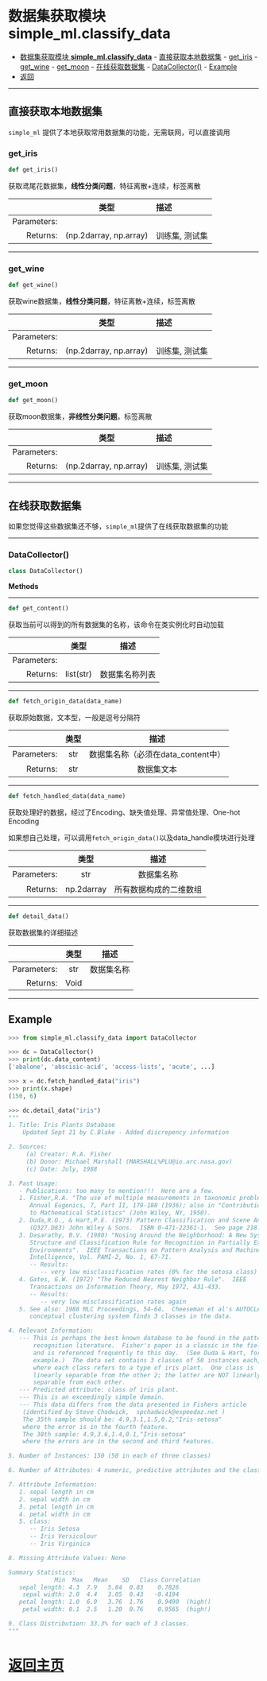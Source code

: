 

# 数据集获取模块 **simple_ml.classify_data**

- [数据集获取模块 **simple_ml.classify_data**](#%E6%95%B0%E6%8D%AE%E9%9B%86%E8%8E%B7%E5%8F%96%E6%A8%A1%E5%9D%97-simplemlclassifydata)
      - [直接获取本地数据集](#%E7%9B%B4%E6%8E%A5%E8%8E%B7%E5%8F%96%E6%9C%AC%E5%9C%B0%E6%95%B0%E6%8D%AE%E9%9B%86)
            - [get_iris](#getiris)
            - [get_wine](#getwine)
            - [get_moon](#getmoon)
      - [在线获取数据集](#%E5%9C%A8%E7%BA%BF%E8%8E%B7%E5%8F%96%E6%95%B0%E6%8D%AE%E9%9B%86)
            - [DataCollector()](#datacollector)
      - [Example](#example)
- [返回](#%E8%BF%94%E5%9B%9E)

* * *

## 直接获取本地数据集

`simple_ml` 提供了本地获取常用数据集的功能，无需联网，可以直接调用


### get_iris
```python
def get_iris()
```
获取鸢尾花数据集，**线性分类问题**，特征离散+连续，标签离散


|             |          类型          | 描述          |
|------------:|:----------------------:|:--------------|
| Parameters: |                        |               |
|    Returns: | (np.2darray, np.array) | 训练集, 测试集 |

* * *

### get_wine
```python
def get_wine()
```

 获取wine数据集，**线性分类问题**，特征离散+连续，标签离散

|             |          类型          | 描述          |
|------------:|:----------------------:|:--------------|
| Parameters: |                        |               |
|    Returns: | (np.2darray, np.array) | 训练集, 测试集 |


* * *

### get_moon

```python
def get_moon()
```

获取moon数据集，**非线性分类问题**，标签离散

|             |          类型          | 描述          |
|------------:|:----------------------:|:--------------|
| Parameters: |                        |               |
|    Returns: | (np.2darray, np.array) | 训练集, 测试集 |

* * *

## 在线获取数据集

如果您觉得这些数据集还不够，`simple_ml`提供了在线获取数据集的功能

* * *

### DataCollector()
```python
class DataCollector()
```

**Methods**

* * *

```python
def get_content()
```

 获取当前可以得到的所有数据集的名称，该命令在类实例化时自动加载

|             |   类型    |     描述      |
|------------:|:---------:|:-------------:|
| Parameters: |           |               |
|    Returns: | list(str) | 数据集名称列表 |

* * *

```python
def fetch_origin_data(data_name)
```
获取原始数据，文本型，一般是逗号分隔符

|             | 类型 |               描述                |
|------------:|:----:|:--------------------------------:|
| Parameters: | str  | 数据集名称（必须在data_content中） |
|    Returns: | str  |            数据集文本             |

* * *

```python
def fetch_handled_data(data_name)
```

获取处理好的数据，经过了Encoding、缺失值处理、异常值处理、One-hot Encoding

如果想自己处理，可以调用`fetch_origin_data()`以及data_handle模块进行处理

|             |    类型    |         描述         |
|------------:|:----------:|:--------------------:|
| Parameters: |    str     |      数据集名称       |
|    Returns: | np.2darray | 所有数据构成的二维数组 |

* * *

```python
def detail_data()
```

获取数据集的详细描述

|             | 类型 |   描述    |
|------------:|:----:|:---------:|
| Parameters: | str  | 数据集名称 |
|    Returns: | Void |           |

* * *

## Example

```python
>>> from simple_ml.classify_data import DataCollector

>>> dc = DataCollector()
>>> print(dc.data_content)
['abalone', 'abscisic-acid', 'access-lists', 'acute', ...]

>>> x = dc.fetch_handled_data("iris")
>>> print(x.shape)
(150, 6)

>>> dc.detail_data("iris")
"""
1. Title: Iris Plants Database
	Updated Sept 21 by C.Blake - Added discrepency information

2. Sources:
     (a) Creator: R.A. Fisher
     (b) Donor: Michael Marshall (MARSHALL%PLU@io.arc.nasa.gov)
     (c) Date: July, 1988

3. Past Usage:
   - Publications: too many to mention!!!  Here are a few.
   1. Fisher,R.A. "The use of multiple measurements in taxonomic problems"
      Annual Eugenics, 7, Part II, 179-188 (1936); also in "Contributions
      to Mathematical Statistics" (John Wiley, NY, 1950).
   2. Duda,R.O., & Hart,P.E. (1973) Pattern Classification and Scene Analysis.
      (Q327.D83) John Wiley & Sons.  ISBN 0-471-22361-1.  See page 218.
   3. Dasarathy, B.V. (1980) "Nosing Around the Neighborhood: A New System
      Structure and Classification Rule for Recognition in Partially Exposed
      Environments".  IEEE Transactions on Pattern Analysis and Machine
      Intelligence, Vol. PAMI-2, No. 1, 67-71.
      -- Results:
         -- very low misclassification rates (0% for the setosa class)
   4. Gates, G.W. (1972) "The Reduced Nearest Neighbor Rule".  IEEE 
      Transactions on Information Theory, May 1972, 431-433.
      -- Results:
         -- very low misclassification rates again
   5. See also: 1988 MLC Proceedings, 54-64.  Cheeseman et al's AUTOCLASS II
      conceptual clustering system finds 3 classes in the data.

4. Relevant Information:
   --- This is perhaps the best known database to be found in the pattern
       recognition literature.  Fisher's paper is a classic in the field
       and is referenced frequently to this day.  (See Duda & Hart, for
       example.)  The data set contains 3 classes of 50 instances each,
       where each class refers to a type of iris plant.  One class is
       linearly separable from the other 2; the latter are NOT linearly
       separable from each other.
   --- Predicted attribute: class of iris plant.
   --- This is an exceedingly simple domain.
   --- This data differs from the data presented in Fishers article
	(identified by Steve Chadwick,  spchadwick@espeedaz.net )
	The 35th sample should be: 4.9,3.1,1.5,0.2,"Iris-setosa"
	where the error is in the fourth feature.
	The 38th sample: 4.9,3.6,1.4,0.1,"Iris-setosa"
	where the errors are in the second and third features.  

5. Number of Instances: 150 (50 in each of three classes)

6. Number of Attributes: 4 numeric, predictive attributes and the class

7. Attribute Information:
   1. sepal length in cm
   2. sepal width in cm
   3. petal length in cm
   4. petal width in cm
   5. class: 
      -- Iris Setosa
      -- Iris Versicolour
      -- Iris Virginica

8. Missing Attribute Values: None

Summary Statistics:
	         Min  Max   Mean    SD   Class Correlation
   sepal length: 4.3  7.9   5.84  0.83    0.7826   
    sepal width: 2.0  4.4   3.05  0.43   -0.4194
   petal length: 1.0  6.9   3.76  1.76    0.9490  (high!)
    petal width: 0.1  2.5   1.20  0.76    0.9565  (high!)

9. Class Distribution: 33.3% for each of 3 classes.
"""
```

# [返回主页](../index.md)

